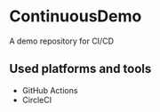 # ContinuousDemo
A demo repository for CI/CD

## Used platforms and tools
- GitHub Actions
- CircleCI